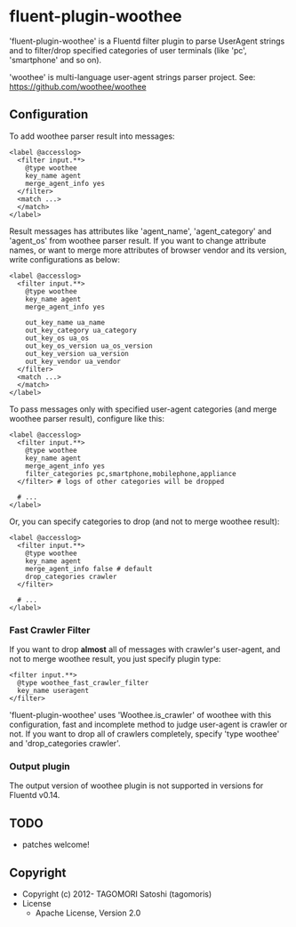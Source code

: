 # fluent-plugin-woothee

'fluent-plugin-woothee' is a Fluentd filter plugin to parse UserAgent strings and to filter/drop specified categories of user terminals (like 'pc', 'smartphone' and so on).

'woothee' is multi-language user-agent strings parser project. See: https://github.com/woothee/woothee

## Configuration

To add woothee parser result into messages:

    <label @accesslog>
      <filter input.**>
        @type woothee
        key_name agent
        merge_agent_info yes
      </filter>
      <match ...>
      </match>
    </label>

Result messages has attributes like 'agent\_name', 'agent\_category' and 'agent\_os' from woothee parser result. If you want to change attribute names, or want to merge more attributes of browser vendor and its version, write configurations as below:

    <label @accesslog>
      <filter input.**>
        @type woothee
        key_name agent
        merge_agent_info yes
        
        out_key_name ua_name
        out_key_category ua_category
        out_key_os ua_os
        out_key_os_version ua_os_version
        out_key_version ua_version
        out_key_vendor ua_vendor
      </filter>
      <match ...>
      </match>
    </label>

To pass messages only with specified user-agent categories (and merge woothee parser result), configure like this:

    <label @accesslog>
      <filter input.**>
        @type woothee
        key_name agent
        merge_agent_info yes
        filter_categories pc,smartphone,mobilephone,appliance
      </filter> # logs of other categories will be dropped
      
      # ...
    </label>

Or, you can specify categories to drop (and not to merge woothee result):

    <label @accesslog>
      <filter input.**>
        @type woothee
        key_name agent
        merge_agent_info false # default
        drop_categories crawler
      </filter>
      
      # ...
    </label>

### Fast Crawler Filter

If you want to drop __almost__ all of messages with crawler's user-agent, and not to merge woothee result, you just specify plugin type:

    <filter input.**>
      @type woothee_fast_crawler_filter
      key_name useragent
    </filter>

'fluent-plugin-woothee' uses 'Woothee.is\_crawler' of woothee with this configuration, fast and incomplete method to judge user-agent is crawler or not.
If you want to drop all of crawlers completely, specify 'type woothee' and 'drop_categories crawler'.

### Output plugin

The output version of woothee plugin is not supported in versions for Fluentd v0.14.

## TODO

* patches welcome!

## Copyright

* Copyright (c) 2012- TAGOMORI Satoshi (tagomoris)
* License
  * Apache License, Version 2.0
